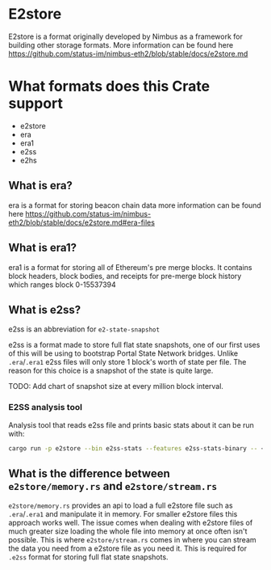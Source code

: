 # E2store

E2store is a format originally developed by Nimbus as a framework for building other storage formats. More information can be found here https://github.com/status-im/nimbus-eth2/blob/stable/docs/e2store.md


# What formats does this Crate support
- e2store
- era
- era1
- e2ss
- e2hs

## What is era?
era is a format for storing beacon chain data more information can be found here https://github.com/status-im/nimbus-eth2/blob/stable/docs/e2store.md#era-files

## What is era1?

era1 is a format for storing all of Ethereum's pre merge blocks. It contains block headers, block bodies, and receipts for pre-merge block history which ranges block 0-15537394

## What is e2ss?

e2ss is an abbreviation for `e2-state-snapshot`

e2ss is a format made to store full flat state snapshots, one of our first uses of this will be using to bootstrap Portal State Network bridges. Unlike `.era`/`.era1` e2ss files will only store 1 block's worth of state per file. The reason for this choice is a snapshot of the state is quite large.

TODO: Add chart of snapshot size at every million block interval.

### E2SS analysis tool

Analysis tool that reads e2ss file and prints basic stats about it can be run with:

```bash
cargo run -p e2store --bin e2ss-stats --features e2ss-stats-binary -- <path>
```

## What is the difference between `e2store/memory.rs` and `e2store/stream.rs`

`e2store/memory.rs` provides an api to load a full e2store file such as `.era`/`.era1` and manipulate it in memory. For smaller e2store files this approach works well. The issue comes when dealing with e2store files of much greater size loading the whole file into memory at once often isn't possible. This is where `e2store/stream.rs` comes in where you can stream the data you need from a e2store file as you need it. This is required for `.e2ss` format for storing full flat state snapshots.
